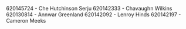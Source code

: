 620145724 - Che Hutchinson Serju
620142333 - Chavaughn Wilkins
620130814 - Annwar Greenland
620142092 - Lenroy Hinds
620142197 - Cameron Meeks
